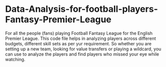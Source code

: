 # Data-Analysis-for-football-players-Fantasy-Premier-League
For all the people (fans) playing Football Fantasy League for the English Premier League. 
This code file helps in analyzing players across different budgets, different skill sets as per yur requirement.
So whether you are setting up a new team, looking for value transfers or playing a wildcard, you can use to analyze the players and find players who missed your eye while watching.
